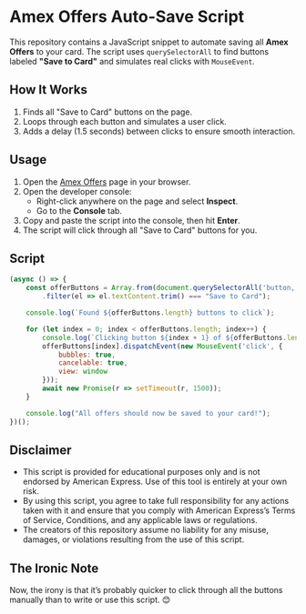# Amex Offers Auto-Save Script

This repository contains a JavaScript snippet to automate saving all **Amex Offers** to your card. The script uses `querySelectorAll` to find buttons labeled **"Save to Card"** and simulates real clicks with `MouseEvent`.

## How It Works
1. Finds all "Save to Card" buttons on the page.
2. Loops through each button and simulates a user click.
3. Adds a delay (1.5 seconds) between clicks to ensure smooth interaction.

## Usage
1. Open the [Amex Offers](https://global.americanexpress.com/offers/eligible) page in your browser.
2. Open the developer console:
   - Right-click anywhere on the page and select **Inspect**.
   - Go to the **Console** tab.
3. Copy and paste the script into the console, then hit **Enter**.
4. The script will click through all "Save to Card" buttons for you.

## Script
```javascript
(async () => {
    const offerButtons = Array.from(document.querySelectorAll('button, a'))
        .filter(el => el.textContent.trim() === "Save to Card");

    console.log(`Found ${offerButtons.length} buttons to click`);

    for (let index = 0; index < offerButtons.length; index++) {
        console.log(`Clicking button ${index + 1} of ${offerButtons.length}`);
        offerButtons[index].dispatchEvent(new MouseEvent('click', { 
            bubbles: true, 
            cancelable: true, 
            view: window 
        }));
        await new Promise(r => setTimeout(r, 1500));
    }

    console.log("All offers should now be saved to your card!");
})();
```

## Disclaimer
* This script is provided for educational purposes only and is not endorsed by American Express. Use of this tool is entirely at your own risk.
* By using this script, you agree to take full responsibility for any actions taken with it and ensure that you comply with American Express’s Terms of Service, Conditions, and any applicable laws or regulations.
* The creators of this repository assume no liability for any misuse, damages, or violations resulting from the use of this script.

## The Ironic Note

Now, the irony is that it’s probably quicker to click through all the buttons manually than to write or use this script. 😊
